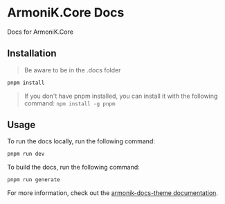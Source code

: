 # ArmoniK.Core Docs

Docs for ArmoniK.Core

## Installation

> Be aware to be in the .docs folder

```bash
pnpm install
```

> If you don't have pnpm installed, you can install it with the following command: `npm install -g pnpm`

## Usage

To run the docs locally, run the following command:

```bash
pnpm run dev
```

To build the docs, run the following command:

```bash
pnpm run generate
```

For more information, check out the [armonik-docs-theme documentation](https://aneoconsulting.github.io/armonik-docs-theme).
